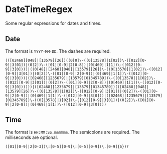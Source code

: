 # DateTimeRegex
Some regular expressions for dates and times.

## Date
The format is `YYYY-MM-DD`. The dashes are required.

```
(([02468][048]|[13579][26])((0[0]\-((0[13578]|1[02])\-([012][0-9]|3[01])|(0[2])\-([01][0-9]|2[0-8])|(0[469]|1[1])\-([012][0-9]|3[0])))|((0[48]|[2468][048]|[13579][26])\-((0[13578]|1[02])\-([012][0-9]|3[01])|(0[2])\-([01][0-9]|2[0-9])|(0[469]|1[1])\-([012][0-9]|3[0]))|([02468][1235679]|[13579][01345789])\-((0[13578]|1[02])\-([012][0-9]|3[01])|(0[2])\-([01][0-9]|2[0-8])|(0[469]|1[1])\-([012][0-9]|3[0])))))|([02468][1235679]|[13579][01345789])(([02468][048]|[13579][26])\-((0[13578]|1[02])\-([012][0-9]|3[01])|(0[2])\-([01][0-9]|2[0-9])|(0[469]|1[1])\-([012][0-9]|3[0]))|([02468][1235679]|[13579][01345789])\-((0[13578]|1[02])\-([012][0-9]|3[01])|(0[2])\-([01][0-9]|2[0-8])|(0[469]|1[1])\-([012][0-9]|3[0])))
```

## Time
The format is `HH:MM:SS.mmmmmm`. The semicolons are required. The milliseconds are optional.

```
([01][0-9]|2[0-3])\:[0-5][0-9]\:[0-5][0-9](\.[0-9]{6})?

```
